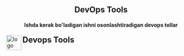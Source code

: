 <h2 align="center">DevOps Tools</h2>

<h4 align="center">Ishda kerak bo'ladigan ishni osonlashtiradigan devops tollar</h4>

<img src="https://cdn.worldvectorlogo.com/logos/devops-2.svg" alt="logo" height="40" align="left">
<h2 style="display: inline">Devops Tools</h2>